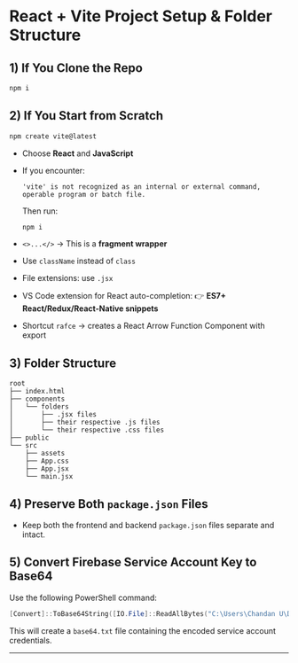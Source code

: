 
# React + Vite Project Setup & Folder Structure

## 1) If You Clone the Repo

```bash
npm i
````

## 2) If You Start from Scratch

```bash
npm create vite@latest
```

* Choose **React** and **JavaScript**

* If you encounter:

  ```
  'vite' is not recognized as an internal or external command, operable program or batch file.
  ```

  Then run:

  ```bash
  npm i
  ```

* `<>...</>` → This is a **fragment wrapper**

* Use `className` instead of `class`

* File extensions: use `.jsx`

* VS Code extension for React auto-completion:
  👉 **ES7+ React/Redux/React-Native snippets**

* Shortcut `rafce` → creates a React Arrow Function Component with export

## 3) Folder Structure

```
root
├── index.html
├── components
│   └── folders
│       ├── .jsx files
│       ├── their respective .js files
│       └── their respective .css files
├── public
└── src
    ├── assets
    ├── App.css
    ├── App.jsx
    └── main.jsx
```

## 4) Preserve Both `package.json` Files

* Keep both the frontend and backend `package.json` files separate and intact.

## 5) Convert Firebase Service Account Key to Base64

Use the following PowerShell command:

```powershell
[Convert]::ToBase64String([IO.File]::ReadAllBytes("C:\Users\Chandan U\Desktop\scan hackathon\Backend\config\serviceAccount.json")) > base64.txt
```

This will create a `base64.txt` file containing the encoded service account credentials.

---
